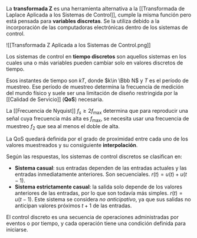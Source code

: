 La **transformada Z** es una herramienta alternativa a la [[Transformada de Laplace Aplicada a los Sistemas de Control]], cumple la misma función pero está pensada para **variables discretas**. Se la utiliza debido a la incorporación de las computadoras electrónicas dentro de los sistemas de control.

![[Transformada Z Aplicada a los Sistemas de Control.png]]

Los sistemas de control en **tiempo discretos** son aquellos sistemas en los cuales una o más variables pueden cambiar solo en valores discretos de tiempo.

Esos instantes de tiempo son $kT$, donde $k\in \Bbb N$ y $T$ es el período de muestreo. Ese período de muestreo determina la frecuencia de medición del mundo físico y suele ser una limitación de diseño restringida por la [[Calidad de Servicio]] (**QoS**) necesaria.

La [[Frecuencia de Nyquist]] $f_s\ge 2 f_\text{max}$ determina que para reproducir una señal cuya frecuencia más alta es $f_\text{max}$, se necesita usar una frecuencia de muestreo $f_2$ que sea al menos el doble de alta.

La QoS quedará definida por el grado de proximidad entre cada uno de los valores muestreados y su consiguiente **interpolación**.

Según las respuestas, los sistemas de control discretos se clasifican en:

- **Sistema casual**: sus entradas dependen de las entradas actuales y las entradas inmediatamente anteriores. Son secuenciales. $r(t) = u(t) + u(t-1)$.
- **Sistema estrictamente casual**: la salida solo depende de los valores anteriores de las entradas, por lo que son todavía más simples. $r(t)=u(t-1)$. Este sistema se considera *no anticipativo*, ya que sus salidas no anticipan valores próximos $t+1$ de las entradas.

El control discreto es una secuencia de operaciones administradas por eventos o por tiempo, y cada operación tiene una condición definida para iniciarse.
